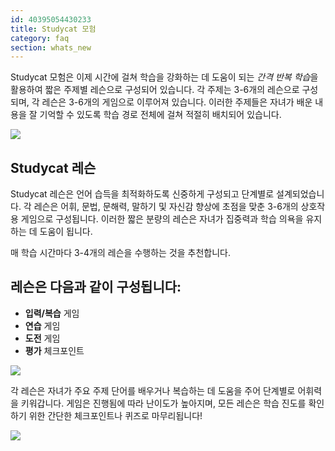 ```yaml
---
id: 40395054430233
title: Studycat 모험
category: faq
section: whats_new
---
```

Studycat 모험은 이제 시간에 걸쳐 학습을 강화하는 데 도움이 되는 *간격 반복 학습*을 활용하여 짧은 주제별 레슨으로 구성되어 있습니다. 각 주제는 3-6개의 레슨으로 구성되며, 각 레슨은 3-6개의 게임으로 이루어져 있습니다. 이러한 주제들은 자녀가 배운 내용을 잘 기억할 수 있도록 학습 경로 전체에 걸쳐 적절히 배치되어 있습니다.

![](https://help.studycat.com/hc/article_attachments/40395054421145)

## Studycat 레슨

Studycat 레슨은 언어 습득을 최적화하도록 신중하게 구성되고 단계별로 설계되었습니다. 각 레슨은 어휘, 문법, 문해력, 말하기 및 자신감 향상에 초점을 맞춘 3-6개의 상호작용 게임으로 구성됩니다. 이러한 짧은 분량의 레슨은 자녀가 집중력과 학습 의욕을 유지하는 데 도움이 됩니다.

매 학습 시간마다 3-4개의 레슨을 수행하는 것을 추천합니다.

## 레슨은 다음과 같이 구성됩니다:

- **입력/복습** 게임
- **연습** 게임  
- **도전** 게임
- **평가** 체크포인트

![](https://help.studycat.com/hc/article_attachments/40396315316121)

각 레슨은 자녀가 주요 주제 단어를 배우거나 복습하는 데 도움을 주어 단계별로 어휘력을 키워갑니다. 게임은 진행됨에 따라 난이도가 높아지며, 모든 레슨은 학습 진도를 확인하기 위한 간단한 체크포인트나 퀴즈로 마무리됩니다!

![](https://help.studycat.com/hc/article_attachments/40396294306841)